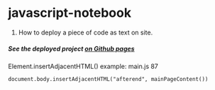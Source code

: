 # javascript-notebook

1. How to deploy a piece of code as text on site.

##### See the deployed project [on Github pages](https://hacking-nassa-with-html.github.io/javascript-notebook)

Element.insertAdjacentHTML() example: main.js 87

```
document.body.insertAdjacentHTML("afterend", mainPageContent())
```
